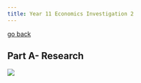 ```yaml
---
title: Year 11 Economics Investigation 2
---
```


[go back](11Subjects/11Economics.md)


## Part A- Research
![](Screenshot%202023-08-15%20at%2011.25.45%20am.png)